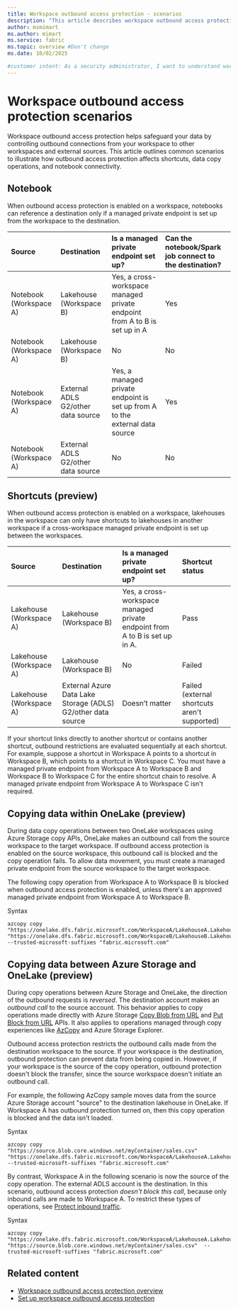 ```yaml
---
title: Workspace outbound access protection - scenarios
description: "This article describes workspace outbound access protection in several scenarios."
author: msmimart
ms.author: mimart
ms.service: fabric
ms.topic: overview #Don't change
ms.date: 10/02/2025

#customer intent: As a security administrator, I want to understand workspace outbound access protection scenarios so that I can configure secure data access and movement between workspaces and external sources.
---
```


# Workspace outbound access protection scenarios

Workspace outbound access protection helps safeguard your data by controlling outbound connections from your workspace to other workspaces and external sources. This article outlines common scenarios to illustrate how outbound access protection affects shortcuts, data copy operations, and notebook connectivity.

## Notebook

When outbound access protection is enabled on a workspace, notebooks can reference a destination only if a managed private endpoint is set up from the workspace to the destination.

| Source | Destination | Is a managed private endpoint set up? | Can the notebook/Spark job connect to the destination? |
|:--|:--|:--|:--|
| Notebook (Workspace A) | Lakehouse (Workspace B) | Yes, a cross-workspace managed private endpoint from A to B is set up in A | Yes |
| Notebook (Workspace A) | Lakehouse (Workspace B) | No | No |
| Notebook (Workspace A) | External ADLS G2/other data source | Yes, a managed private endpoint is set up from A to the external data source | Yes |
| Notebook (Workspace A) | External ADLS G2/other data source | No | No | 

## Shortcuts (preview)

When outbound access protection is enabled on a workspace, lakehouses in the workspace can only have shortcuts to lakehouses in another workspace if a cross-workspace managed private endpoint is set up between the workspaces.

| Source | Destination | Is a managed private endpoint set up? | Shortcut status |
|:-|:-|:-|:-|
| Lakehouse (Workspace A) | Lakehouse (Workspace B) | Yes, a cross-workspace managed private endpoint from A to B is set up in A. | Pass |
| Lakehouse (Workspace A) | Lakehouse (Workspace B) | No | Failed |
| Lakehouse (Workspace A) | External Azure Data Lake Storage (ADLS) G2/other data source | Doesn’t matter | Failed (external shortcuts aren't supported) |

If your shortcut links directly to another shortcut or contains another shortcut, outbound restrictions are evaluated sequentially at each shortcut. For example, suppose a shortcut in Workspace A points to a shortcut in Workspace B, which points to a shortcut in Workspace C. You must have a managed private endpoint from Workspace A to Workspace B and Workspace B to Workspace C for the entire shortcut chain to resolve. A managed private endpoint from Workspace A to Workspace C isn't required. 

## Copying data within OneLake (preview)

During data copy operations between two OneLake workspaces using Azure Storage copy APIs, OneLake makes an outbound call from the source workspace to the target workspace. If outbound access protection is enabled on the source workspace, this outbound call is blocked and the copy operation fails. To allow data movement, you must create a managed private endpoint from the source workspace to the target workspace. 

The following copy operation from Workspace A to Workspace B is blocked when outbound access protection is enabled, unless there's an approved managed private endpoint from Workspace A to Workspace B.

Syntax
```azcopy
azcopy copy "https://onelake.dfs.fabric.microsoft.com/WorkspaceA/LakehouseA.Lakehouse/Files/sales.csv" "https://onelake.dfs.fabric.microsoft.com/WorkspaceB/LakehouseB.Lakehouse/Files/sales.csv" --trusted-microsoft-suffixes "fabric.microsoft.com"
```

## Copying data between Azure Storage and OneLake (preview)

During copy operations between Azure Storage and OneLake, the direction of the outbound requests is *reversed*. The destination account makes an *outbound call* to the source account. This behavior applies to copy operations made directly with Azure Storage [Copy Blob from URL](/rest/api/storageservices/copy-blob-from-url) and [Put Block from URL](/rest/api/storageservices/put-block-from-url) APIs. It also applies to operations managed through copy experiences like [AzCopy](/azure/storage/common/storage-use-azcopy-v10) and Azure Storage Explorer. 

Outbound access protection restricts the outbound calls made from the destination workspace to the source. If your workspace is the destination, outbound protection can prevent data from being copied in. However, if your workspace is the source of the copy operation, outbound protection doesn't block the transfer, since the source workspace doesn't initiate an outbound call.

For example, the following AzCopy sample moves data from the source Azure Storage account "source" to the destination lakehouse in OneLake. If Workspace A has outbound protection turned on, then this copy operation is blocked and the data isn't loaded. 

Syntax
```azcopy
azcopy copy "https://source.blob.core.windows.net/myContainer/sales.csv" "https://onelake.dfs.fabric.microsoft.com/WorkspaceA/LakehouseA.Lakehouse/Files/sales.csv" --trusted-microsoft-suffixes "fabric.microsoft.com"
```

By contrast, Workspace A in the following scenario is now the source of the copy operation. The external ADLS account is the destination. In this scenario, outbound access protection *doesn't block this call*, because only inbound calls are made to Workspace A. To restrict these types of operations, see [Protect inbound traffic](protect-inbound-traffic.md).

Syntax
```azcopy
azcopy copy "https://onelake.dfs.fabric.microsoft.com/WorkspaceA/LakehouseA.Lakehouse/Files/sales.csv" "https://source.blob.core.windows.net/myContainer/sales.csv"  --trusted-microsoft-suffixes "fabric.microsoft.com"
```

## Related content

- [Workspace outbound access protection overview](./workspace-outbound-access-protection-overview.md)
- [Set up workspace outbound access protection](./workspace-outbound-access-protection-set-up.md)
